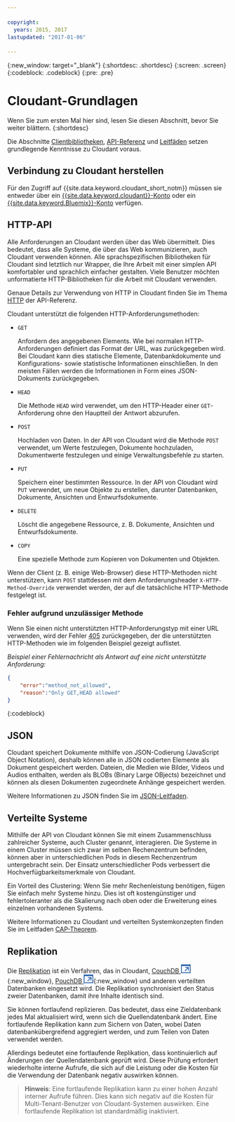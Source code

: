 ```yaml
---

copyright:
  years: 2015, 2017
lastupdated: "2017-01-06"

---
```


{:new_window: target="_blank"}
{:shortdesc: .shortdesc}
{:screen: .screen}
{:codeblock: .codeblock}
{:pre: .pre}

# Cloudant-Grundlagen

Wenn Sie zum ersten Mal hier sind, lesen Sie diesen Abschnitt, bevor Sie weiter blättern.
{:shortdesc}

Die Abschnitte [Clientbibliotheken](../libraries/index.html#-client-libraries),
[API-Referenz](../api/index.html#-api-reference) und [Leitfäden](../guides/index.html#-guides) setzen grundlegende Kenntnisse zu Cloudant voraus. 

## Verbindung zu Cloudant herstellen

Für den Zugriff auf {{site.data.keyword.cloudant_short_notm}} müssen sie entweder über ein [{{site.data.keyword.cloudant}}-Konto](../api/account.html) oder
ein [{{site.data.keyword.Bluemix}}-Konto](../offerings/bluemix.html) verfügen. 

## HTTP-API

Alle Anforderungen an Cloudant werden über das Web übermittelt.
Dies bedeutet, dass alle Systeme, die über das Web kommunizieren, auch Cloudant verwenden können. Alle sprachspezifischen Bibliotheken für Cloudant sind letztlich nur Wrapper, die Ihre Arbeit mit einer simplen API komfortabler und sprachlich einfacher gestalten. Viele Benutzer möchten unformatierte HTTP-Bibliotheken für die Arbeit mit Cloudant verwenden. 

Genaue Details zur Verwendung von HTTP in Cloudant finden Sie im Thema [HTTP](../api/http.html) der API-Referenz. 

Cloudant unterstützt die folgenden HTTP-Anforderungsmethoden: 

-   `GET`

    Anfordern des angegebenen Elements.
    Wie bei normalen HTTP-Anforderungen definiert das Format der URL, was zurückgegeben wird.
    Bei Cloudant kann dies statische Elemente,
    Datenbankdokumente und
    Konfigurations- sowie statistische Informationen einschließen.
    In den meisten Fällen werden die Informationen in Form eines JSON-Dokuments zurückgegeben. 

-   `HEAD`

    Die Methode `HEAD` wird verwendet, um den HTTP-Header einer `GET`-Anforderung ohne den Hauptteil der Antwort abzurufen. 

-   `POST`

    Hochladen von Daten.
    In der API von Cloudant wird die
    Methode `POST` verwendet, um Werte festzulegen,
    Dokumente hochzuladen,
    Dokumentwerte festzulegen und
    einige Verwaltungsbefehle zu starten. 

-   `PUT`

    Speichern einer bestimmten Ressource.
    In der API von Cloudant wird
    `PUT` verwendet, um neue Objekte zu erstellen,
    darunter Datenbanken, Dokumente,
    Ansichten und Entwurfsdokumente. 

-   `DELETE`

    Löscht die angegebene Ressource,
    z. B. Dokumente, Ansichten und Entwurfsdokumente. 

-   `COPY`

    Eine spezielle Methode zum Kopieren von Dokumenten und Objekten. 

Wenn der Client (z. B. einige Web-Browser) diese HTTP-Methoden nicht unterstützen,
kann `POST` stattdessen mit dem Anforderungsheader `X-HTTP-Method-Override` verwendet werden, der auf die tatsächliche HTTP-Methode festgelegt ist. 

### Fehler aufgrund unzulässiger Methode

Wenn Sie einen nicht unterstützten HTTP-Anforderungstyp mit einer URL verwenden,
wird der Fehler [405](../api/http.html#405) zurückgegeben, der die unterstützten HTTP-Methoden wie im folgenden
Beispiel gezeigt auflistet. 

_Beispiel einer Fehlernachricht als Antwort auf eine nicht unterstützte Anforderung:_

```json
{
    "error":"method_not_allowed",
    "reason":"Only GET,HEAD allowed"
}
```
{:codeblock}

## JSON

Cloudant speichert Dokumente mithilfe von JSON-Codierung (JavaScript Object Notation),
deshalb können alle in JSON codierten Elemente als Dokument gespeichert werden.
Dateien, die Medien wie Bilder,
Videos und Audios enthalten,
werden als BLOBs (Binary Large OBjects) bezeichnet
und können als diesen Dokumenten zugeordnete Anhänge gespeichert werden. 

Weitere Informationen zu JSON finden Sie im [JSON-Leitfaden](../guides/json.html). 

<div id="distributed"></div>

## Verteilte Systeme

Mithilfe der API von Cloudant können Sie mit einem Zusammenschluss zahlreicher Systeme,
auch Cluster genannt, interagieren.
Die Systeme in einem Cluster müssen sich zwar im selben Rechenzentrum befinden, können aber in unterschiedlichen Pods in diesem Rechenzentrum untergebracht sein. Der Einsatz unterschiedlicher Pods verbessert die Hochverfügbarkeitsmerkmale von Cloudant. 

Ein Vorteil des Clustering: Wenn Sie mehr Rechenleistung benötigen, fügen Sie einfach mehr Systeme hinzu.
Dies ist oft kostengünstiger und fehlertoleranter als die Skalierung nach oben oder die Erweiterung eines einzelnen vorhandenen Systems. 

Weitere Informationen zu Cloudant und verteilten Systemkonzepten finden Sie im Leitfaden [CAP-Theorem](../guides/cap_theorem.html). 

## Replikation

Die [Replikation](../api/replication.html) ist ein Verfahren, das in Cloudant,
[CouchDB ![Symbol für externen Link](../images/launch-glyph.svg "Symbol für externen Link")](http://couchdb.apache.org/){:new_window},
[PouchDB ![Symbol für externen Link](../images/launch-glyph.svg "Symbol für externen Link")](http://pouchdb.com/){:new_window} und
anderen verteilten Datenbanken eingesetzt wird.
Die Replikation synchronisiert den Status zweier Datenbanken, damit ihre Inhalte identisch sind. 

Sie können fortlaufend replizieren. Das bedeutet, dass eine Zieldatenbank jedes Mal aktualisiert wird, wenn sich die Quellendatenbank ändert. Eine fortlaufende Replikation kann zum Sichern von Daten,
wobei Daten datenbankübergreifend aggregiert werden, und zum Teilen von Daten verwendet werden. 

Allerdings bedeutet eine fortlaufende Replikation, dass kontinuierlich auf Änderungen der Quellendatenbank geprüft wird.
Diese Prüfung erfordert wiederholte interne Aufrufe, die sich auf die Leistung oder die Kosten für die Verwendung der Datenbank negativ auswirken können. 

>   **Hinweis**: Eine fortlaufende Replikation kann zu einer hohen Anzahl interner Aufrufe führen. 
    Dies kann sich negativ auf die Kosten für Multi-Tenant-Benutzer von Cloudant-Systemen auswirken.
    Eine fortlaufende Replikation ist standardmäßig inaktiviert.
